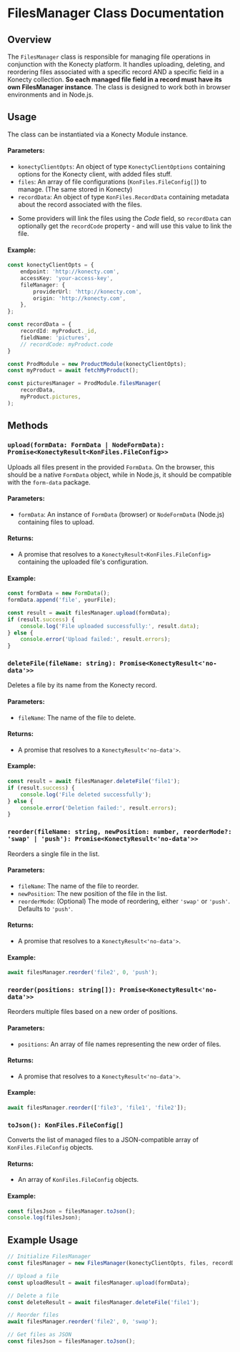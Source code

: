 # FilesManager Class Documentation

## Overview

The `FilesManager` class is responsible for managing file operations in conjunction with the Konecty platform. It handles uploading, deleting, and reordering files associated with a specific record AND a specific field in a Konecty collection. **So each managed file field in a record must have its own FilesManager instance**.
The class is designed to work both in browser environments and in Node.js.

## Usage

The class can be instantiated via a Konecty Module instance.

#### Parameters:

-   `konectyClientOpts`: An object of type `KonectyClientOptions` containing options for the Konecty client, with added files stuff.
-   `files`: An array of file configurations (`KonFiles.FileConfig[]`) to manage. (The same stored in Konecty)
-   `recordData`: An object of type `KonFiles.RecordData` containing metadata about the record associated with the files. 

* Some providers will link the files using the *Code* field, so `recordData` can optionally get the `recordCode` property - and will use this value to link the file.

#### Example:

```typescript
const konectyClientOpts = {
	endpoint: 'http://konecty.com',
	accessKey: 'your-access-key',
	fileManager: {
		providerUrl: 'http://konecty.com',
		origin: 'http://konecty.com',
	},
};

const recordData = {
	recordId: myProduct._id,
	fieldName: 'pictures',
	// recordCode: myProduct.code
}

const ProdModule = new ProductModule(konectyClientOpts);
const myProduct = await fetchMyProduct();

const picturesManager = ProdModule.filesManager(
	recordData,
	myProduct.pictures,
);
```

## Methods

### `upload(formData: FormData | NodeFormData): Promise<KonectyResult<KonFiles.FileConfig>>`

Uploads all files present in the provided `FormData`. On the browser, this should be a native `FormData` object, while in Node.js, it should be compatible with the `form-data` package.

#### Parameters:

-   `formData`: An instance of `FormData` (browser) or `NodeFormData` (Node.js) containing files to upload.

#### Returns:

-   A promise that resolves to a `KonectyResult<KonFiles.FileConfig>` containing the uploaded file's configuration.

#### Example:

```typescript
const formData = new FormData();
formData.append('file', yourFile);

const result = await filesManager.upload(formData);
if (result.success) {
	console.log('File uploaded successfully:', result.data);
} else {
	console.error('Upload failed:', result.errors);
}
```

### `deleteFile(fileName: string): Promise<KonectyResult<'no-data'>>`

Deletes a file by its name from the Konecty record.

#### Parameters:

-   `fileName`: The name of the file to delete.

#### Returns:

-   A promise that resolves to a `KonectyResult<'no-data'>`.

#### Example:

```typescript
const result = await filesManager.deleteFile('file1');
if (result.success) {
	console.log('File deleted successfully');
} else {
	console.error('Deletion failed:', result.errors);
}
```

### `reorder(fileName: string, newPosition: number, reorderMode?: 'swap' | 'push'): Promise<KonectyResult<'no-data'>>`

Reorders a single file in the list.

#### Parameters:

-   `fileName`: The name of the file to reorder.
-   `newPosition`: The new position of the file in the list.
-   `reorderMode`: (Optional) The mode of reordering, either `'swap'` or `'push'`. Defaults to `'push'`.

#### Returns:

-   A promise that resolves to a `KonectyResult<'no-data'>`.

#### Example:

```typescript
await filesManager.reorder('file2', 0, 'push');
```

### `reorder(positions: string[]): Promise<KonectyResult<'no-data'>>`

Reorders multiple files based on a new order of positions.

#### Parameters:

-   `positions`: An array of file names representing the new order of files.

#### Returns:

-   A promise that resolves to a `KonectyResult<'no-data'>`.

#### Example:

```typescript
await filesManager.reorder(['file3', 'file1', 'file2']);
```

### `toJson(): KonFiles.FileConfig[]`

Converts the list of managed files to a JSON-compatible array of `KonFiles.FileConfig` objects.

#### Returns:

-   An array of `KonFiles.FileConfig` objects.

#### Example:

```typescript
const filesJson = filesManager.toJson();
console.log(filesJson);
```

## Example Usage

```typescript
// Initialize FilesManager
const filesManager = new FilesManager(konectyClientOpts, files, recordData);

// Upload a file
const uploadResult = await filesManager.upload(formData);

// Delete a file
const deleteResult = await filesManager.deleteFile('file1');

// Reorder files
await filesManager.reorder('file2', 0, 'swap');

// Get files as JSON
const filesJson = filesManager.toJson();
```
